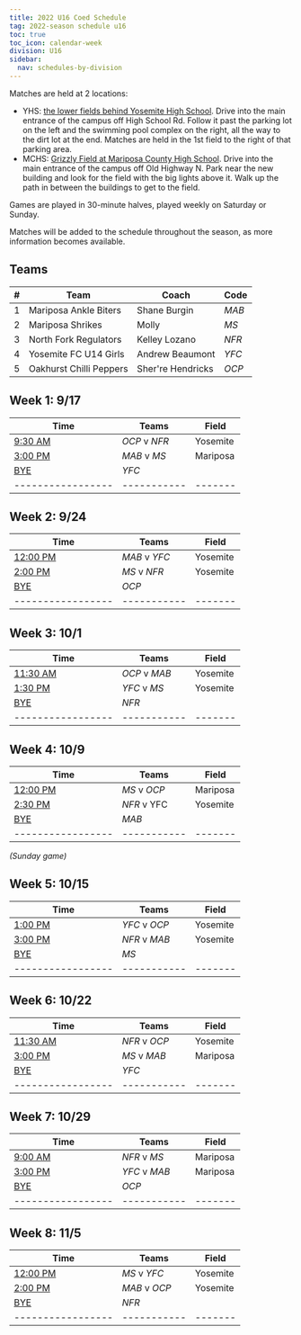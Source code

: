 ```yaml
---
title: 2022 U16 Coed Schedule
tag: 2022-season schedule u16
toc: true
toc_icon: calendar-week
division: U16
sidebar:
  nav: schedules-by-division
---
```


Matches are held at 2 locations:
- YHS: [the lower fields behind Yosemite High School](https://www.google.com/maps/d/edit?mid=15DpY24JXKTKon10Baj6W7fcm1qhHobo&usp=sharing).
  Drive into the main entrance of the campus off High School Rd. Follow it
  past the parking lot on the left and the swimming pool complex on the right,
  all the way to the dirt lot at the end. Matches are held in the 1st field to
  the right of that parking area.
- MCHS: [Grizzly Field at Mariposa County High School](https://goo.gl/maps/k4L7ExrhjSRKLZcf6).
  Drive into the main entrance of the campus off Old Highway N. Park near the new building and
  look for the field with the big lights above it. Walk up the path in between the buildings
  to get to the field.

Games are played in 30-minute halves, played weekly on Saturday or Sunday.

Matches will be added to the schedule throughout the season, as more
information becomes available.

## Teams

| # | Team                    | Coach             | Code       
|---|-------------------------|-------------------|------------
| 1 | Mariposa Ankle Biters   | Shane Burgin      | *MAB* 
| 2 | Mariposa Shrikes        | Molly             | *MS*  
| 3 | North Fork Regulators   | Kelley Lozano     | *NFR* 
| 4 | Yosemite FC U14 Girls   | Andrew Beaumont   | *YFC* 
| 5 | Oakhurst Chilli Peppers | Sher're Hendricks | *OCP* 

## Week 1: 9/17

| Time            | Teams     | Field |
|-----------------|-----------|-------|
| <u>9:30 AM</u>  | *OCP* v *NFR* | Yosemite   |
| <u>3:00 PM</u>  | *MAB* v *MS*  | Mariposa  |
| <u>BYE</u>      | *YFC*       |       |
|-----------------|-----------|-------|

## Week 2: 9/24

| Time            | Teams     | Field |
|-----------------|-----------|-------|
| <u>12:00 PM</u> | *MAB* v *YFC* | Yosemite   |
| <u>2:00 PM</u>  | *MS* v *NFR*  | Yosemite   |
| <u>BYE</u>      | *OCP*       |       |
|-----------------|-----------|-------|

## Week 3: 10/1

| Time            | Teams     | Field |
|-----------------|-----------|-------|
| <u>11:30 AM</u> | *OCP* v *MAB* | Yosemite   |
| <u>1:30 PM</u>  | *YFC* v *MS*  | Yosemite   |
| <u>BYE</u>      | *NFR*       |       |
|-----------------|-----------|-------|

## Week 4: 10/9

| Time            | Teams     | Field |
|-----------------|-----------|-------|
| <u>12:00 PM</u> | *MS* v *OCP*  | Mariposa  |
| <u>2:30 PM</u>  | *NFR* v YFC | Yosemite   |
| <u>BYE</u>      | *MAB*       |       |
|-----------------|-----------|-------|

_(Sunday game)_

## Week 5: 10/15

| Time            | Teams     | Field |
|-----------------|-----------|-------|
| <u>1:00 PM</u>  | *YFC* v *OCP* | Yosemite   |
| <u>3:00 PM</u>  | *NFR* v *MAB* | Yosemite   |
| <u>BYE</u>      | *MS*        |       |
|-----------------|-----------|-------|

## Week 6: 10/22

| Time            | Teams     | Field |
|-----------------|-----------|-------|
| <u>11:30 AM</u> | *NFR* v *OCP* | Yosemite   |
| <u>3:00 PM</u>  | *MS* v *MAB*  | Mariposa  |
| <u>BYE</u>      | *YFC*       |       |
|-----------------|-----------|-------|

## Week 7: 10/29

| Time            | Teams     | Field |
|-----------------|-----------|-------|
| <u>9:00 AM</u>  | *NFR* v *MS*  | Mariposa  |
| <u>3:00 PM</u>  | *YFC* v *MAB* | Mariposa  |
| <u>BYE</u>      | *OCP*       |       |
|-----------------|-----------|-------|

## Week 8: 11/5

| Time            | Teams     | Field |
|-----------------|-----------|-------|
| <u>12:00 PM</u> | *MS* v *YFC*  | Yosemite   |
| <u>2:00 PM</u>  | *MAB* v *OCP* | Yosemite   |
| <u>BYE</u>      | *NFR*       |       |
|-----------------|-----------|-------|
